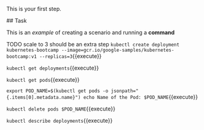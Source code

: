 This is your first step.

## Task

This is an _example_ of creating a scenario and running a **command**

TODO scale to 3 should be an extra step
`kubectl create deployment kubernetes-bootcamp --image=gcr.io/google-samples/kubernetes-bootcamp:v1 --replicas=3`{{execute}}

`kubectl get deployments`{{execute}}

`kubectl get pods`{{execute}}

`export POD_NAME=$(kubectl get pods -o jsonpath="{.items[0].metadata.name}")
echo Name of the Pod: $POD_NAME`{{execute}}

`kubectl delete pods $POD_NAME`{{execute}}

`kubectl describe deployments`{{execute}}
